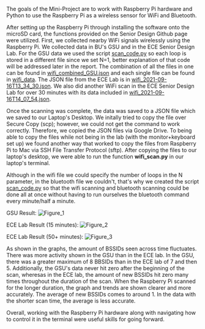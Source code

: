 The goals of the Mini-Project are to work with Raspberry Pi hardware and Python to use the Raspberry Pi as a wireless sensor for WiFi and Bluetooth.

After setting up the Raspberry Pi through installing the software onto the microSD card, the functions provided on the Senior Design Github page were utilized.
First, we collected nearby WiFi signals wirelessly using the Raspberry Pi. We collected data in BU's GSU and in the ECE Senior Design Lab. For the GSU data we used the script [scan_code.py](scan_code.py) so each loop is stored in a different file since we set N=1, better explanation of that code will be addressed later in the report. The combination of all the files in one can be found in [wifi_combined_GSU.json](wifi_combined_GSU.json) and each single file can be found in [wifi_data](wifi_data). The JSON file from the ECE Lab is in [wifi_2021-09-16T13_34_30.json](wifi_2021-09-16T13_34_30.json). We also did another WiFi scan in the ECE Senior Design Lab for over 30 minutes with its data included in [wifi_2021-09-16T14_07_54.json](wifi_2021-09-16T14_07_54.json).


Once the scanning was complete, the data was saved to a JSON file which we saved to our Laptop's Desktop. We initally tried to copy the file over Secure Copy (scp); however, we could not get the command to work correctly. Therefore, we copied the JSON files via Google Drive. To being able to copy the files while not being in the lab (with the monitor+keyboard set up) we found another way that worked to copy the files from Raspberry Pi to Mac via SSH File Transfer Protocol (sftp).
After copying the files to our laptop's desktop, we were able to run the function **wifi_scan.py** in our laptop's terminal.

Although in the wifi file we could specify the number of loops in the N parameter, in the bluetooth file we couldn't, that's why we created the script [scan_code.py](scan_code.py) so that the wifi scanning and bluetooth scanning could be done all at once without having to run ourselves the bluetooth command every minute/half a minute.

GSU Result:
![Figure_1](https://user-images.githubusercontent.com/55505652/133662423-a322d3da-cd5d-4e0f-8ef1-e844e4ca7895.png)

ECE Lab Result (15 minutes):
![Figure_2](https://user-images.githubusercontent.com/55505652/133662450-d2283e5e-bba1-4a01-827c-caf6bbd4fd0c.png)

ECE Lab Result (50+ minutes):
![Figure_3](https://user-images.githubusercontent.com/55505652/133671432-0338ecb7-63a0-4f0c-a3fb-fbbf4fe74978.png)




As shown in the graphs, the amount of BSSIDs seen across time fluctuates. There was more activity shown in the GSU than in the ECE lab. In the GSU, there was a greater maximum of 8 BBSIDs than in the ECE lab of 7 and then 5. Additionally, the GSU's data never hit zero after the beginning of the scan, wheresas in the ECE lab, the amount of new BSSIDs hit zero many times throughout the duration of the scan. When the Raspberry Pi scanned for the longer duration, the graph and trends are shown clearer and more accurately. The average of new BSSIDs comes to around 1. In the data with the shorter scan time, the average is less accurate.

Overall, working with the Raspberry Pi hardware along with navigating how to control it in the terminal were useful skills for going forward.
